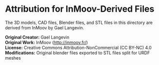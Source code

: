 # Attribution for InMoov-Derived Files

The 3D models, CAD files, Blender files, and STL files in this directory are derived from InMoov by Gael Langevin.

**Original Creator:** Gael Langevin  
**Original Work:** InMoov (http://inmoov.fr/)  
**License:** Creative Commons Attribution-NonCommercial (CC BY-NC) 4.0  
**Modifications:** Original blender files exported to STL files split for URDF meshes